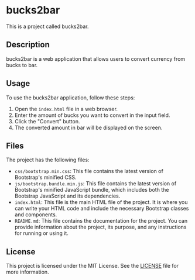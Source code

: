 # bucks2bar

This is a project called bucks2bar.

## Description

bucks2bar is a web application that allows users to convert currency from bucks to bar.

## Usage

To use the bucks2bar application, follow these steps:

1. Open the `index.html` file in a web browser.
2. Enter the amount of bucks you want to convert in the input field.
3. Click the "Convert" button.
4. The converted amount in bar will be displayed on the screen.

## Files

The project has the following files:

- `css/bootstrap.min.css`: This file contains the latest version of Bootstrap's minified CSS.
- `js/bootstrap.bundle.min.js`: This file contains the latest version of Bootstrap's minified JavaScript bundle, which includes both the Bootstrap JavaScript and its dependencies.
- `index.html`: This file is the main HTML file of the project. It is where you can write your HTML code and include the necessary Bootstrap classes and components.
- `README.md`: This file contains the documentation for the project. You can provide information about the project, its purpose, and any instructions for running or using it.

## License

This project is licensed under the MIT License. See the [LICENSE](LICENSE) file for more information.
```

